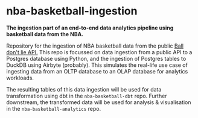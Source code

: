 # nba-basketball-ingestion

**The ingestion part of an end-to-end data analytics pipeline using basketball data from the NBA.**

Repository for the ingestion of NBA basketball data from the public [Ball don't lie API.](https://www.balldontlie.io/home.html#introduction) This repo is focussed on data ingestion from a public API to a Postgres database using Python, and the ingestion of Postgres tables to DuckDB using Airbyte (probably). This simulates the real-life use case of ingesting data from an OLTP database to an OLAP database for analytics workloads. 

The resulting tables of this data ingestion will be used for data transformation using dbt in the `nba-basketball-dbt` repo. Further downstream, the transformed data will be used for analysis & visualisation in the `nba-basketball-analytics` repo.
